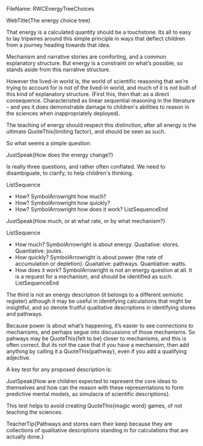 FileName: RWCEnergyTreeChoices

WebTitle{The energy choice tree}

That energy is a calculated quantity should be a touchstone. Its all to easy to lay tripwires around this simple principle in ways that deflect children from a journey heading towards that idea.

Mechanism and narrative stories are comforting, and a common explanatory structure. But energy is a constraint on what’s possible, so stands aside from this narrative structure. 

However the lived-in world is, the world of scientific reasoning that we’re trying to account for is not of the lived-in world,  and much of it is not built of this kind of explanatory structure. (First this, then that: as a direct consequence. Characteristed as linear sequential reasoning in the literature – and yes it does demonstrable damage to children's abilities to reason in the sciences when inappropriately deployed).


The teaching of energy should respect this distinction, after all energy is the ultimate QuoteThis{limiting factor}, and should be seen as such.

So what seems a simple question:

JustSpeak{How does the energy change?}

Is really three questions, and rather often conflated. We need to disambiguate, to clarify, to help children's thinking.

ListSequence
- How? SymbolArrowright how much?
- How? SymbolArrowright how quickly?
- How? SymbolArrowright how does it work?
ListSequenceEnd

JustSpeak{How much, or at what rate, or by what mechanism?}

ListSequence
- How much?  SymbolArrowright is about energy. Quaitative: stores. Quantiative: joules.
- How quickly?   SymbolArrowright is about power (the rate of accumulation or depletion). Quaitative: pathways. Quantiative: watts.
- How does it work? SymbolArrowright is not an energy question at all. It is a request for a mechanism, and should be identified as such.
ListSequenceEnd

The third is not an energy description (it belongs to a different semiotic register) although it may be useful in identifying calculations that might be insightful, and so denote fruitful qualitative descriptions in identifying stores and pathways.

Because power is about what’s happening, it’s easier to see connections to mechanisms, and perhaps segue into discussions of those mechanisms. So pahways may be QuoteThis{felt to be} closer to mechanisms, and this is often correct. But its not the case that if you have a mechansim, then add anything by calling it a QuoteThis{pathway}, even if you add a qualifying adjective.

A key test for any proposed description is:

JustSpeak{How are children expected to represent the core ideas to themselves and how can the reason with these representations to form predictive mental models, as simulacra of scientific descriptions}.

This test helps to avoid creating QuoteThis{magic word} games, of not teaching the sciences.

TeacherTip{Pathways and stores earn their keep because they are collections of qualitative descriptions standing in for calculations that are actually done.}



